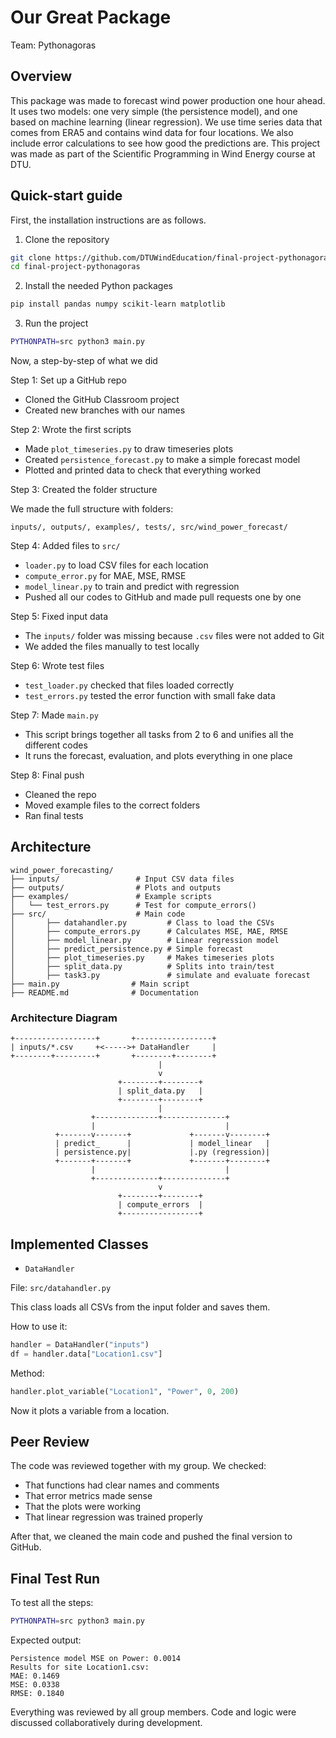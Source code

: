 # Our Great Package

Team: Pythonagoras

## Overview

This package was made to forecast wind power production one hour ahead. It uses two models: one very simple (the persistence model), and one based on machine learning (linear regression). 
We use time series data that comes from ERA5 and contains wind data for four locations. We also include error calculations to see how good the predictions are. This project was made as part of the Scientific Programming in Wind Energy course at DTU.

## Quick-start guide

First, the installation instructions are as follows.

1. Clone the repository
 
```bash
git clone https://github.com/DTUWindEducation/final-project-pythonagoras.git
cd final-project-pythonagoras
```

2. Install the needed Python packages

```bash
pip install pandas numpy scikit-learn matplotlib
```

3. Run the project

```bash
PYTHONPATH=src python3 main.py
```

Now, a step-by-step of what we did

Step 1: Set up a GitHub repo

- Cloned the GitHub Classroom project
- Created new branches with our names

Step 2: Wrote the first scripts

- Made `plot_timeseries.py` to draw timeseries plots
- Created `persistence_forecast.py` to make a simple forecast model
- Plotted and printed data to check that everything worked

Step 3: Created the folder structure

We made the full structure with folders:

```
inputs/, outputs/, examples/, tests/, src/wind_power_forecast/
```

Step 4: Added files to `src/`

- `loader.py` to load CSV files for each location
- `compute_error.py` for MAE, MSE, RMSE
- `model_linear.py` to train and predict with regression
- Pushed all our codes to GitHub and made pull requests one by one

Step 5: Fixed input data

- The `inputs/` folder was missing because `.csv` files were not added to Git
- We added the files manually to test locally

Step 6: Wrote test files

- `test_loader.py` checked that files loaded correctly
- `test_errors.py` tested the error function with small fake data

Step 7: Made `main.py`

- This script brings together all tasks from 2 to 6 and unifies all the different codes
- It runs the forecast, evaluation, and plots everything in one place

Step 8: Final push

- Cleaned the repo
- Moved example files to the correct folders
- Ran final tests

## Architecture

```
wind_power_forecasting/
├── inputs/                 # Input CSV data files
├── outputs/                # Plots and outputs
├── examples/               # Example scripts
│   └── test_errors.py      # Test for compute_errors()
├── src/                    # Main code
│       ├── datahandler.py         # Class to load the CSVs
│       ├── compute_errors.py      # Calculates MSE, MAE, RMSE
│       ├── model_linear.py        # Linear regression model
│       ├── predict_persistence.py # Simple forecast
│       ├── plot_timeseries.py     # Makes timeseries plots
│       ├── split_data.py          # Splits into train/test
│       ├── task3.py               # simulate and evaluate forecast
├── main.py                # Main script
├── README.md              # Documentation
```

### Architecture Diagram

```text
+------------------+       +-----------------+
| inputs/*.csv     +<----->+ DataHandler     |
+--------+---------+       +--------+--------+
                                 |
                                 v
                        +--------+--------+
                        | split_data.py   |
                        +--------+--------+
                                 |
                  +--------------+--------------+
                  |                             |
          +-------v-------+             +-------v--------+
          | predict_      |             | model_linear   |
          | persistence.py|             |.py (regression)|
          +-------+-------+             +-------+--------+
                  |                             |
                  +--------------+--------------+
                                 v
                        +--------+--------+
                        | compute_errors  |
                        +-----------------+
```

##  Implemented Classes

- `DataHandler`

File: `src/datahandler.py`

This class loads all CSVs from the input folder and saves them.

How to use it:

```python
handler = DataHandler("inputs")
df = handler.data["Location1.csv"]
```

Method:

```python
handler.plot_variable("Location1", "Power", 0, 200)
```

Now it plots a variable from a location.


## Peer Review

The code was reviewed together with my group. We checked:

- That functions had clear names and comments
- That error metrics made sense
- That the plots were working
- That linear regression was trained properly

After that, we cleaned the main code and pushed the final version to GitHub.

## Final Test Run

To test all the steps:

```bash
PYTHONPATH=src python3 main.py
```

Expected output:

```
Persistence model MSE on Power: 0.0014
Results for site Location1.csv:
MAE: 0.1469
MSE: 0.0338
RMSE: 0.1840
```

Everything was reviewed by all group members. Code and logic were discussed collaboratively during development.

